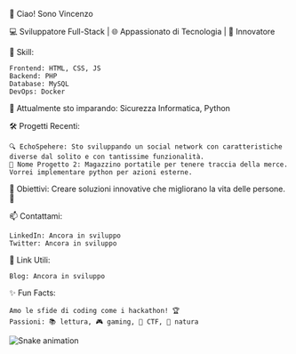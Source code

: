 👋 Ciao! Sono Vincenzo

💻 Sviluppatore Full-Stack | 🌐 Appassionato di Tecnologia | 🚀 Innovatore

🔧 Skill:

    Frontend: HTML, CSS, JS
    Backend: PHP
    Database: MySQL
    DevOps: Docker

🌱 Attualmente sto imparando: Sicurezza Informatica, Python

🛠️ Progetti Recenti:

    🔍 EchoSpehere: Sto sviluppando un social network con caratteristiche diverse dal solito e con tantissime funzionalità.
    🎨 Nome Progetto 2: Magazzino portatile per tenere traccia della merce. Vorrei implementare python per azioni esterne.

🎯 Obiettivi: Creare soluzioni innovative che migliorano la vita delle persone. 🌟

📫 Contattami:

    LinkedIn: Ancora in sviluppo
    Twitter: Ancora in sviluppo

🔗 Link Utili:

    Blog: Ancora in sviluppo

✨ Fun Facts:

    Amo le sfide di coding come i hackathon! 🏆
    Passioni: 📚 lettura, 🎮 gaming, 🔎 CTF, 🍂 natura


<img src="https://raw.githubusercontent.com/DevMoon01/DevMoon01/output/snake.svg" alt="Snake animation" />


